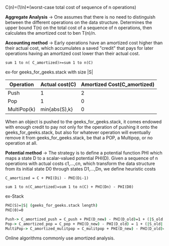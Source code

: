 C(n)=(1/n)*(worst-case total cost of sequence of n operations)

**Aggregate Analysis** -> One assumes that there is no need to distinguish between the different operations on the data 
structure. Determines the upper bound T(n) on the total cost of a sequence of n operations, then calculates the amortized
cost to ben T(n)/n.

**Accounting method** ->  Early operations have an amortized cost higher than their actual cost, which accumulates a 
saved "credit" that pays for later operations having an amortized cost lower than their actual cost.

`sum 1 to n( C_amortized)>=sum 1 to n(C)`

ex-for geeks_for_geeks.stack with size |S|

Operation|Actual cost(C)|Amortized Cost(C_amortized)
---|---|---
Push|1|2
Pop|1|0
MultiPop(k)|min{abs(S),k}|0

When an object is pushed to the geeks_for_geeks.stack, it comes endowed with enough credit to pay not only for the operation of pushing 
it onto the geeks_for_geeks.stack, but also for whatever operation will eventually remove it from geeks_for_geeks.stack, be that a POP, a Multipop, or 
no operation at all.

**Potential method** -> The strategy is to define a potential function PHI which maps a state D to a scalar-valued 
potential PHI(D). Given a sequence of n operations with actual costs c1,...,cn, which transform the data structure from 
its initial state D0 through states D1,...,Dn, we define heuristic costs

`C_amortized = C + PHI(Di) - PHI(Di-1)`

`sum 1 to n(C_amortized)=sum 1 to n(C) + PHI(Dn) - PHI(D0)`

ex-Stack
```cmd
PHI(S)=|S| (geeks_for_geeks.stack length)
PHI(0)=0

Push-> C_amortized_push = C_push + PHI(D_new) - PHI(D_old)=1 + (|S_old| + 1) - |S_old| = 2
Pop-> C_amortized_pop = C_pop + PHI(D_new) - PHI(D_old) = 1 + (|S_old| - 1) - |S_old| = 0
MultiPop-> C_amortized_mulitpop = C_mulitpop + PHI(D_new) - PHI(D_old)= min{|S|, k} + (|S_new| - |S_old|) = 0

```

Online algorithms commonly use amortized analysis.